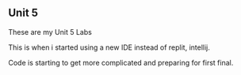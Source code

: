 ## Unit 5

These are my Unit 5 Labs

This is when i started using a new IDE instead of replit, intellij.

Code is starting to get more complicated and preparing for first final.

